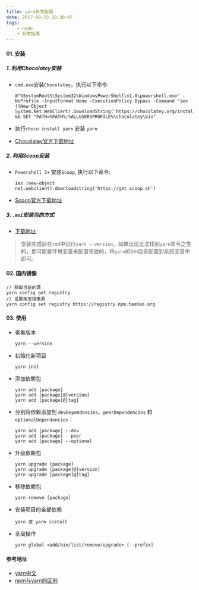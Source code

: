 ```yaml
---
title: yarn日常指南
date: 2017-08-23 20:30:47
tags:
    - node
    - 日常指南
---
```

#### 01. 安装

##### 1. 利用Chocolatey安装

- ``cmd.exe``安装``Chocolatey``，执行以下命令:

    ```
    @"%SystemRoot%\System32\WindowsPowerShell\v1.0\powershell.exe" -NoProfile -InputFormat None -ExecutionPolicy Bypass -Command "iex ((New-Object System.Net.WebClient).DownloadString('https://chocolatey.org/install.ps1'))" && SET "PATH=%PATH%;%ALLUSERSPROFILE%\chocolatey\bin"
    ```
- 执行``choco install yarn`` 安装 ``yarn``
- [Chocolatey官方下载地址](https://chocolatey.org/install)

##### 2. 利用Scoop安装

- ``Powershell 3+`` 安装``Scoop``, 执行以下命令:

    ``iex (new-object net.webclient).downloadstring('https://get.scoop.sh')``

- [Scoop官方下载地址](http://scoop.sh/)

##### 3. ``.msi``安装包的方式

- [下载地址](https://github-production-release-asset-2e65be.s3.amazonaws.com/49970642/52aa59e0-1ae7-11e8-96d7-90881daa5309?X-Amz-Algorithm=AWS4-HMAC-SHA256&X-Amz-Credential=AKIAIWNJYAX4CSVEH53A%2F20180412%2Fus-east-1%2Fs3%2Faws4_request&X-Amz-Date=20180412T034642Z&X-Amz-Expires=300&X-Amz-Signature=824354f8d347d362e49d83d02bf13169784acc24b47d9d1d313263d5c108a7a5&X-Amz-SignedHeaders=host&actor_id=11442713&response-content-disposition=attachment%3B%20filename%3Dyarn-1.5.1.msi&response-content-type=application%2Foctet-stream)

>安装完成后在``cmd``中运行``yarn --version``，如果出现无法找到``yarn``命令之类的，那可能是环境变量未配置导致的，将``yarn``的bin目录配置到系统变量中即可。

#### 02. 国内镜像

```
// 获取当前的源
yarn config get registry
// 设置淘宝镜像源
yarn config set registry https://registry.npm.taobao.org
```

#### 03. 使用

- 查看版本

    ```yarn --version```
- 初始化新项目
    
    ```yarn init```
- 添加依赖包

    ```
    yarn add [package]
    yarn add [package]@[version]
    yarn add [package]@[tag]
    ```
- 分别将依赖添加到 ``devDependencies``、``peerDependencies`` 和 ``optionalDependencies``：

    ``` 
    yarn add [package] --dev
    yarn add [package] --peer
    yarn add [package] --optional
    ```
- 升级依赖包

    ```
    yarn upgrade [package]
    yarn upgrade [package]@[version]
    yarn upgrade [package]@[tag]
    ```
- 移除依赖包

    ```yarn remove [package]```
- 安装项目的全部依赖
    ```
    yarn 或 yarn install
    ```
- 全局操作

    ```
    yarn global <add/bin/list/remove/upgrade> [--prefix]
    ```
#### 参考地址

- [yarn中文](https://yarnpkg.com/zh-Hans/)
- [npm与yarn的区别](http://web.jobbole.com/88459/)